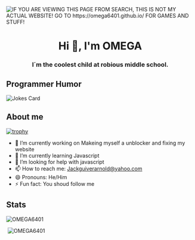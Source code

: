 <img alt="IF YOU ARE VIEWING THIS PAGE FROM SEARCH, THIS IS NOT MY ACTUAL WEBSITE! GO TO https://omega6401.github.io/ FOR GAMES AND STUFF!" src="https://readme-typing-svg.herokuapp.com?vCenter=true&lines=Hello!+I+am+OMEGA!;HTML+Coder;terrible+with+JavaScript;Cool+Gamer">
<h1 align="center">Hi 👋, I'm OMEGA</h1>
<h3 align="center">I´m the coolest child at robious middle school.</h3>

<h2>Programmer Humor</h2>
<img src="https://readme-jokes.vercel.app/api" alt="Jokes Card" />
<h2>About me</h2>
<p align="left"> 
  
[![trophy](https://github-profile-trophy.vercel.app/?username=OMEGA6401&theme=darkhub&no-frame=true&margin-h=40)](https://github.com/ryo-ma/github-profile-trophy)

- 🔭 I’m currently working on Makeing myself a unblocker and fixing my website
- 🌱 I’m currently learning Javascript
- 🤔 I’m looking for help with javascript
- 📫 How to reach me: Jackguiverarnold@yahoo.com
- 😄 Pronouns: He/Him
- ⚡ Fun fact: You shoud follow me



<h2 align="left">Stats</h2>

<p><img  src="https://github-readme-stats.vercel.app/api/top-langs?username=OMEGA6401&show_icons=true&theme=dark&locale=en&langs_count=10&layout=compact" alt="OMEGA6401" /></p>
<p>&nbsp;<img src="https://github-readme-stats.vercel.app/api?username=OMEGA6401&show_icons=true&theme=dark&locale=en" alt="OMEGA6401" /></p>

